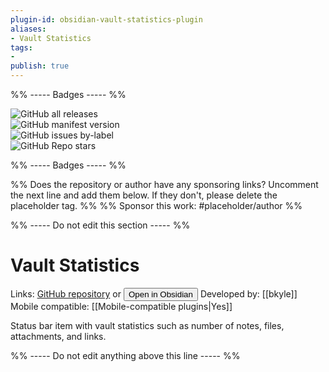 ```yaml
---
plugin-id: obsidian-vault-statistics-plugin
aliases:
- Vault Statistics
tags: 
- 
publish: true
---
```


%% ----- Badges ----- %%

![GitHub all releases](https://img.shields.io/github/downloads/bkyle/obsidian-vault-statistics-plugin/total?color=573E7A&logo=github&style=for-the-badge)   
![GitHub manifest version](https://img.shields.io/github/manifest-json/v/bkyle/obsidian-vault-statistics-plugin?color=573E7A&logo=github&style=for-the-badge)   
![GitHub issues by-label](https://img.shields.io/github/issues/bkyle/obsidian-vault-statistics-plugin/help%20wanted?color=573E7A&logo=github&style=for-the-badge)   
![GitHub Repo stars](https://img.shields.io/github/stars/bkyle/obsidian-vault-statistics-plugin?color=573E7A&logo=github&style=for-the-badge)

%% ----- Badges ----- %%

%% Does the repository or author have any sponsoring links? Uncomment the next line and add them below. If they don't, please delete the placeholder tag. %%
%% Sponsor this work: #placeholder/author %%

%% ----- Do not edit this section ----- %%

# Vault Statistics

Links: [GitHub repository](https://github.com/bkyle/obsidian-vault-statistics-plugin) or [<button id=HH>Open in Obsidian</button>](obsidian://goto-plugin?id=obsidian-vault-statistics-plugin)
Developed by: [[bkyle]]
Mobile compatible: [[Mobile-compatible plugins|Yes]]

Status bar item with vault statistics such as number of notes, files, attachments, and links.

%% ----- Do not edit anything above this line ----- %% 
